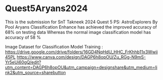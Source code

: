 # Quest5Aryans2024
This is the submission for SnT Takneek 2024 Quest 5 PS: AstroExplorers By Pool Aryans
Classification Enhance has achieved the improved accuracy of 68% on testing data
Whereas the normal image classification model has accuracy of 58 %

Image Dataset for Classification Model Training : https://drive.google.com/drive/folders/16GD4NqHdU_HHC_FrKhhb11x3Wwii45PL
https://www.canva.com/design/DAGP6h8opOU/Zu_RGg-N9mS-Yr5eUi60gQ/edit?utm_content=DAGP6h8opOU&utm_campaign=designshare&utm_medium=link2&utm_source=sharebutton
